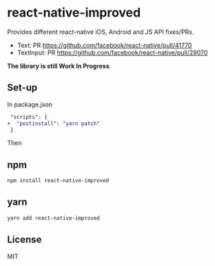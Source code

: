 # react-native-improved

Provides different react-native iOS, Android and JS API fixes/PRs.

- Text: PR https://github.com/facebook/react-native/pull/41770
- TextInput: PR https://github.com/facebook/react-native/pull/29070

**The library is still Work In Progress**.

## Set-up

In package.json

```diff
 "scripts": {
+  "postinstall": "yarn patch"
 }
```

Then

## npm

```sh
npm install react-native-improved
```

## yarn

```sh
yarn add react-native-improved
```

## License

MIT
